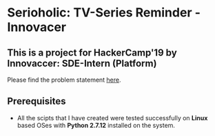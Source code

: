 # Serioholic: TV-Series Reminder -Innovacer

## This is a project for HackerCamp'19 by Innovaccer: SDE-Intern (Platform)
Please find the problem statement [here](https://www.innovaccer.com/media/hackercamp/SDE-Intern-Assignment.pdf).

## Prerequisites
* All the scipts that I have created were tested successfully on **Linux** based OSes with **Python 2.7.12** installed on the system.
